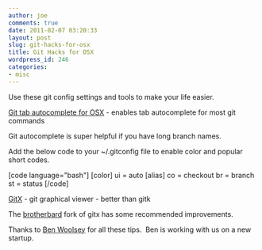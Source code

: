 ```yaml
---
author: joe
comments: true
date: 2011-02-07 03:20:33
layout: post
slug: git-hacks-for-osx
title: Git Hacks for OSX
wordpress_id: 246
categories:
- misc
---
```


Use these git config settings and tools to make your life easier.

[Git tab autocomplete for OSX](http://www.codethatmatters.com/2010/01/git-autocomplete-in-mac-os-x/) - enables tab autocomplete for most git commands

Git autocomplete is super helpful if you have long branch names.

Add the below code to your ~/.gitconfig file to enable color and popular short codes.

[code language="bash"]
[color]
	ui = auto
[alias]
	co = checkout
	br = branch
	st = status
[/code]

[GitX](http://gitx.frim.nl/) - git graphical viewer - better than gitk

The [brotherbard](https://github.com/brotherbard/gitx) fork of gitx has some recommended improvements.

Thanks to [Ben Woolsey](https://github.com/empact) for all these tips.  Ben is working with us on a new startup.
